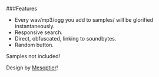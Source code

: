 ###Features
 - Every wav/mp3/ogg you add to samples/ will be glorified instantaneously.
 - Responsive search.
 - Direct, obfuscated, linking to soundbytes.
 - Random button.
 
Samples not included!
 
Design by [Mesoptier](https://github.com/mesoptier)!
